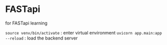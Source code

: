 # FASTapi
for FASTapi learning

`source venv/bin/activate` : enter virtual environment
`uvicorn app.main:app --reload` : load the backend server
